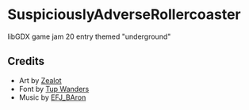# SuspiciouslyAdverseRollercoaster

libGDX game jam 20 entry themed "underground"

## Credits 

* Art by [Zealot](https://twitter.com/Kiiumia)
* Font by [Tup Wanders](https://www.fontspace.com/evil-empire-font-f41587)
* Music by [EFJ_BAron](https://eric-the-funny-baron.itch.io/)